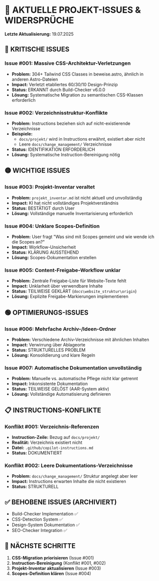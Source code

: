 # 🚨 AKTUELLE PROJEKT-ISSUES & WIDERSPRÜCHE

**Letzte Aktualisierung:** 19.07.2025

## **🔴 KRITISCHE ISSUES**

### **Issue #001: Massive CSS-Architektur-Verletzungen**

- **Problem:** 304+ Tailwind CSS Classes in beweise.astro, ähnlich in anderen Astro-Dateien
- **Impact:** Verletzt etabliertes 60/30/10 Design-Prinzip
- **Status:** ERKANNT durch Build-Checker v6.0.0
- **Lösung:** Systematische Migration zu semantischen CSS-Klassen erforderlich

### **Issue #002: Verzeichnisstruktur-Konflikte**

- **Problem:** Instructions beziehen sich auf nicht-existierende Verzeichnisse
- **Beispiele:**
  - `docs/projekt/` wird in Instructions erwähnt, existiert aber nicht
  - Leere `docs/change_management/` Verzeichnisse
- **Status:** IDENTIFIKATION ERFORDERLICH
- **Lösung:** Systematische Instruction-Bereinigung nötig

## **🟡 WICHTIGE ISSUES**

### **Issue #003: Projekt-Inventar veraltet**

- **Problem:** `projekt_inventar.md` ist nicht aktuell und unvollständig
- **Impact:** KI hat nicht vollständiges Projektverständnis
- **Status:** BESTÄTIGT durch User
- **Lösung:** Vollständige manuelle Inventarisierung erforderlich

### **Issue #004: Unklare Scopes-Definition**

- **Problem:** User fragt "Was sind mit Scopes gemeint und wie wende ich die Scopes an?"
- **Impact:** Workflow-Unsicherheit
- **Status:** KLÄRUNG AUSSTEHEND
- **Lösung:** Scopes-Dokumentation erstellen

### **Issue #005: Content-Freigabe-Workflow unklar**

- **Problem:** Zentrale Freigabe-Liste für Website-Texte fehlt
- **Impact:** Unklarheit über verwendbare Inhalte
- **Status:** TEILWEISE GEKLÄRT (`docs\website_struktur\origin`)
- **Lösung:** Explizite Freigabe-Markierungen implementieren

## **🟢 OPTIMIERUNGS-ISSUES**

### **Issue #006: Mehrfache Archiv-/Ideen-Ordner**

- **Problem:** Verschiedene Archiv-Verzeichnisse mit ähnlichen Inhalten
- **Impact:** Verwirrung über Ablageorte
- **Status:** STRUKTURELLES PROBLEM
- **Lösung:** Konsolidierung und klare Regeln

### **Issue #007: Automatische Dokumentation unvollständig**

- **Problem:** Manuelle vs. automatische Pflege nicht klar getrennt
- **Impact:** Inkonsistente Dokumentation
- **Status:** TEILWEISE GELÖST (AAR-System aktiv)
- **Lösung:** Vollständige Automatisierung definieren

## **📋 INSTRUCTIONS-KONFLIKTE**

### **Konflikt #001: Verzeichnis-Referenzen**

- **Instruction-Zeile:** Bezug auf `docs/projekt/`
- **Realität:** Verzeichnis existiert nicht
- **Datei:** `.github/copilot-instructions.md`
- **Status:** DOKUMENTIERT

### **Konflikt #002: Leere Dokumentations-Verzeichnisse**

- **Problem:** `docs/change_management/` Struktur angelegt aber leer
- **Impact:** Instructions erwarten Inhalte die nicht existieren
- **Status:** STRUKTURELL

## **✅ BEHOBENE ISSUES (ARCHIVIERT)**

- Build-Checker Implementation ✅
- CSS-Detection System ✅
- Design-System Dokumentation ✅
- SEO-Checker Integration ✅

## **🎯 NÄCHSTE SCHRITTE**

1. **CSS-Migration priorisieren** (Issue #001)
2. **Instruction-Bereinigung** (Konflikt #001, #002)
3. **Projekt-Inventar aktualisieren** (Issue #003)
4. **Scopes-Definition klären** (Issue #004)
